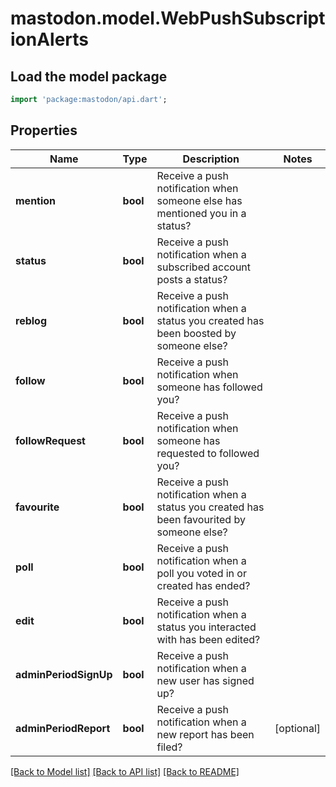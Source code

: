 # mastodon.model.WebPushSubscriptionAlerts

## Load the model package
```dart
import 'package:mastodon/api.dart';
```

## Properties
Name | Type | Description | Notes
------------ | ------------- | ------------- | -------------
**mention** | **bool** | Receive a push notification when someone else has mentioned you in a status? | 
**status** | **bool** | Receive a push notification when a subscribed account posts a status? | 
**reblog** | **bool** | Receive a push notification when a status you created has been boosted by someone else? | 
**follow** | **bool** | Receive a push notification when someone has followed you? | 
**followRequest** | **bool** | Receive a push notification when someone has requested to followed you? | 
**favourite** | **bool** | Receive a push notification when a status you created has been favourited by someone else? | 
**poll** | **bool** | Receive a push notification when a poll you voted in or created has ended? | 
**edit** | **bool** | Receive a push notification when a status you interacted with has been edited? | 
**adminPeriodSignUp** | **bool** | Receive a push notification when a new user has signed up? | 
**adminPeriodReport** | **bool** | Receive a push notification when a new report has been filed? | [optional] 

[[Back to Model list]](../README.md#documentation-for-models) [[Back to API list]](../README.md#documentation-for-api-endpoints) [[Back to README]](../README.md)


